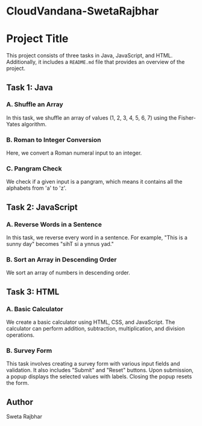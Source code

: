 # CloudVandana-SwetaRajbhar

# Project Title

This project consists of three tasks in Java, JavaScript, and HTML. Additionally, it includes a `README.md` file that provides an overview of the project.

## Task 1: Java

### A. Shuffle an Array

In this task, we shuffle an array of values (1, 2, 3, 4, 5, 6, 7) using the Fisher-Yates algorithm.

### B. Roman to Integer Conversion

Here, we convert a Roman numeral input to an integer.

### C. Pangram Check

We check if a given input is a pangram, which means it contains all the alphabets from 'a' to 'z'.

## Task 2: JavaScript

### A. Reverse Words in a Sentence

In this task, we reverse every word in a sentence. For example, "This is a sunny day" becomes "sihT si a ynnus yad."

### B. Sort an Array in Descending Order

We sort an array of numbers in descending order.

## Task 3: HTML

### A. Basic Calculator

We create a basic calculator using HTML, CSS, and JavaScript. The calculator can perform addition, subtraction, multiplication, and division operations.

### B. Survey Form

This task involves creating a survey form with various input fields and validation. It also includes "Submit" and "Reset" buttons. Upon submission, a popup displays the selected values with labels. Closing the popup resets the form.

## Author

Sweta Rajbhar
